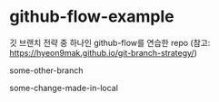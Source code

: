 # github-flow-example
깃 브랜치 전략 중 하나인 github-flow를 연습한 repo (참고: https://hyeon9mak.github.io/git-branch-strategy/)

some-other-branch

some-change-made-in-local
